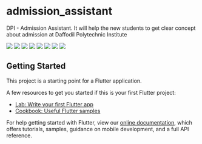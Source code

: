 # admission_assistant

DPI - Admission Assistant. It will help the new students to get clear concept about admission at Daffodil Polytechnic Institute

![](Screenshots/s1.png)
![](Screenshots/s2.png)
![](Screenshots/s3.png)
![](Screenshots/s4.png)
![](Screenshots/s5.png)
![](Screenshots/s6.png)
![](Screenshots/s7.png)
![](Screenshots/s8.png)
## Getting Started

This project is a starting point for a Flutter application.

A few resources to get you started if this is your first Flutter project:

- [Lab: Write your first Flutter app](https://flutter.dev/docs/get-started/codelab)
- [Cookbook: Useful Flutter samples](https://flutter.dev/docs/cookbook)

For help getting started with Flutter, view our
[online documentation](https://flutter.dev/docs), which offers tutorials,
samples, guidance on mobile development, and a full API reference.
